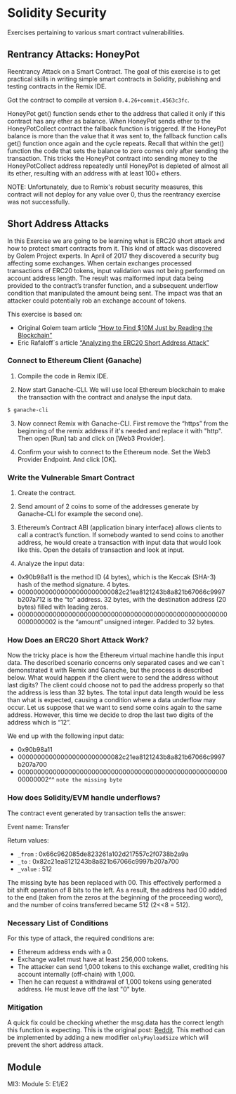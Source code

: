 # Solidity Security
Exercises pertaining to various smart contract vulnerabilities.

## Rentrancy Attacks: HoneyPot
Reentrancy Attack on a Smart Contract. The goal of this exercise is to get practical skills in writing simple smart contracts in Solidity, publishing and testing contracts in the Remix IDE.

Got the contract to compile at version `0.4.26+commit.4563c3fc`.

HoneyPot get() function sends ether to the address that called it only if this contract has any ether as balance. When HoneyPot sends ether to the HoneyPotCollect contract the fallback function is triggered. If the HoneyPot balance is more than the value that it was sent to, the fallback function calls get() function once again and the cycle repeats. Recall that within the get() function the code that sets the balance to zero comes only after sending the transaction. This tricks the HoneyPot contract into sending money to the HoneyPotCollect address repeatedly until HoneyPot is depleted of almost all its ether, resulting with an address with at least 100+ ethers.

NOTE: Unfortunately, due to Remix's robust security measures, this contract will not deploy for any value over 0, thus the reentrancy exercise was not successfully.

## Short Address Attacks
In this Exercise we are going to be learning what is ERC20 short attack and how to protect smart contracts from it. This kind of attack was discovered by Golem Project experts. In April of 2017 they discovered a security bug affecting some exchanges. When certain exchanges processed transactions of ERC20 tokens, input validation was not being performed on account address length. The result was malformed input data being provided to the contract’s transfer function, and a subsequent underflow condition that manipulated the amount being sent. The impact was that an attacker could potentially rob an exchange account of tokens.

This exercise is based on:
* Original Golem team article [“How to Find $10M Just by Reading the Blockchain”](https://blog.golemproject.net/how-to-find-10m-by-just-reading-blockchain-6ae9d39fcd95)
* Eric Rafaloff`s article [“Analyzing the ERC20 Short Address Attack”](https://ericrafaloff.com/analyzing-the-erc20-short-address-attack/)

### Connect to Ethereum Client (Ganache)
1. Compile the code in Remix IDE.

2. Now start Ganache-CLI. We will use local Ethereum blockchain to make the transaction with the contract and analyse the input data. 
```bash
$ ganache-cli
```
3. Now connect Remix with Ganache-CLI. First remove the “https” from the beginning of the remix address if it's needed and replace it with "http". Then open [Run] tab and click on [Web3 Provider].

4. Confirm your wish to connect to the Ethereum node. Set the Web3 Provider Endpoint. And click [OK].

### Write the Vulnerable Smart Contract
1. Create the contract.

2. Send amount of 2 coins to some of the addresses generate by Ganache-CLI for example the second one).

3. Ethereum’s Contract ABI (application binary interface) allows clients to call a contract’s function. If somebody wanted to send coins to another address, he would create a transaction with input data that would look like this. Open the details of transaction and look at input.

4. Analyze the input data:
* 0x90b98a11 is the method ID (4 bytes), which is the Keccak (SHA-3) hash of the method signature. 4 bytes.
* 000000000000000000000000082c21ea8121243b8a821b67066c9997b207a712 is the “to” address. 32 bytes, with the destination address (20 bytes) filled with leading zeros.
* 0000000000000000000000000000000000000000000000000000000000000002 is the “amount” unsigned integer. Padded to 32 bytes.

### How Does an ERC20 Short Attack Work?
Now the tricky place is how the Ethereum virtual machine handle this input data. The described scenario concerns only separated cases and we can`t demonstrated it with Remix and Ganache, but the process is described below. What would happen if the client were to send the address without last digits? The client could choose not to pad the address properly so that the address is less than 32 bytes. The total input data length would be less than what is expected, causing a condition where a data underflow may occur. Let us suppose that we want to send some coins again to the same address. However, this time we decide to drop the last two digits of the address which is “12”. 

We end up with the following input data:
* 0x90b98a11
* 000000000000000000000000082c21ea8121243b8a821b67066c9997b207a700
* 00000000000000000000000000000000000000000000000000000000000002^^ `note the missing byte`

### How does Solidity/EVM handle underflows? 
The contract event generated by transaction tells the answer:

Event name: Transfer

Return values:
* `_from` : 0x66c962085de823261a102d217557c2f0738b2a9a
* `_to` : 0x82c21ea8121243b8a821b67066c9997b207a700
* `_value` : 512

The missing byte has been replaced with 00. This effectively performed a bit shift operation of 8 bits to the left. As a result, the address had 00 added to the end (taken from the zeros at the beginning of the proceeding word), and the number of coins transferred became 512 (2<<8 = 512).

### Necessary List of Conditions
For this type of attack, the required conditions are:
* Ethereum address ends with a 0. 
* Exchange wallet must have at least 256,000 tokens. 
* The attacker can send 1,000 tokens to this exchange wallet, crediting his account internally (off-chain) with 1,000. 
* Then he can request a withdrawal of 1,000 tokens using generated address. He must leave off the last "0" byte. 

### Mitigation
A quick fix could be checking whether the msg.data has the correct length this function is expecting. This is the original post: [Reddit](https://www.reddit.com/r/ethereum/comments/63s917/worrysome_bug_exploit_with_erc20_token/dfwmhc3/). This method can be implemented by adding a new modifier `onlyPayloadSize` which will prevent the short address attack.

## Module
MI3: Module 5: E1/E2
